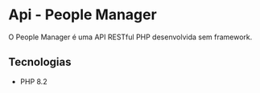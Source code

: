 # Api - People Manager
O People Manager é uma API RESTful PHP desenvolvida sem framework.

## Tecnologias
+ PHP 8.2
